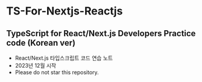# TS-For-Nextjs-Reactjs
## TypeScript for React/Next.js Developers Practice code (Korean ver)
- React/Next.js 타입스크립트 코드 연습 노트 
- 2023년 12월 시작
- Please do not star this repository.